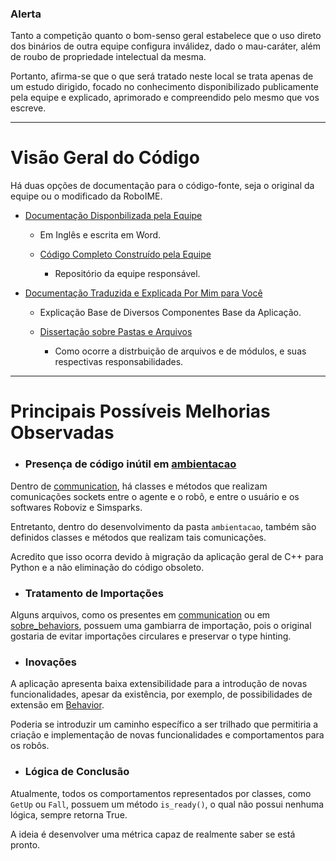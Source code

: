 ### Alerta

Tanto a competição quanto o bom-senso geral estabelece que o uso direto dos binários
de outra equipe configura inválidez, dado o mau-caráter, além de roubo de propriedade
intelectual da mesma.

Portanto, afirma-se que o que será tratado neste local se trata apenas de um estudo
dirigido, focado no conhecimento disponibilizado publicamente pela equipe e explicado, aprimorado e compreendido pelo mesmo que vos escreve.

---

# Visão Geral do Código

Há duas opções de documentação para o código-fonte, seja o original da equipe
ou o modificado da RoboIME.

* [Documentação Disponbilizada pela Equipe](https://docs.google.com/document/d/1aJhwK2iJtU-ri_2JOB8iYvxzbPskJ8kbk_4rb3IK3yc/edit?tab=t.0)

	* Em Inglês e escrita em Word.

    * [Código Completo Construído pela Equipe](https://github.com/m-abr/FCPCodebase)

        * Repositório da equipe responsável.

* [Documentação Traduzida e Explicada Por Mim para Você](Visao_Superficial.md)

	* Explicação Base de Diversos Componentes Base da Aplicação.

	* [Dissertação sobre Pastas e Arquivos](docs/readme.md)
    
		* Como ocorre a distrbuição de arquivos e de módulos, e suas respectivas responsabilidades.

---

# Principais Possíveis Melhorias Observadas

* ### Presença de código inútil em [ambientacao](src/sobre_cpp/ambientacao)

Dentro de [communication](src/communication), há classes e métodos que realizam comunicações
sockets entre o agente e o robô, e entre o usuário e os softwares Roboviz e Simsparks.

Entretanto, dentro do desenvolvimento da pasta `ambientacao`, também são definidos classes e métodos
que realizam tais comunicações. 

Acredito que isso ocorra devido à migração da aplicação geral de C++ para Python e a não eliminação do
código obsoleto.

* ### Tratamento de Importações

Alguns arquivos, como os presentes em [communication](src/communication) ou em [sobre_behaviors](src/sobre_behaviors),
possuem uma gambiarra de importação, pois o original gostaria de evitar importações circulares e preservar o 
type hinting.

* ### Inovações 

A aplicação apresenta baixa extensibilidade para a introdução de novas funcionalidades, apesar da existência,
por exemplo, de possibilidades de extensão em [Behavior](src/sobre_behaviors/Behavior.py).

Poderia se introduzir um caminho específico a ser trilhado que permitiria a criação e implementação
de novas funcionalidades e comportamentos para os robôs.

* ### Lógica de Conclusão

Atualmente, todos os comportamentos representados por classes, como `GetUp` ou `Fall`, possuem
um método `is_ready()`, o qual não possui nenhuma lógica, sempre retorna True.

A ideia é desenvolver uma métrica capaz de realmente saber se está pronto.


















